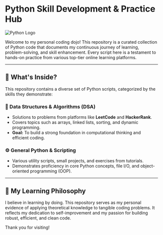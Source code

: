 # Python Skill Development & Practice Hub

![Python Logo](https://img.shields.io/badge/Python-3776AB?style=for-the-badge&logo=python&logoColor=white)

Welcome to my personal coding dojo! This repository is a curated collection of Python code that documents my continuous journey of learning, problem-solving, and skill enhancement. Every script here is a testament to hands-on practice from various top-tier online learning platforms.

---

## 🎯 What's Inside?

This repository contains a diverse set of Python scripts, categorized by the skills they demonstrate:

### 🧠 Data Structures & Algorithms (DSA)
- Solutions to problems from platforms like **LeetCode** and **HackerRank**.
- Covers topics such as arrays, linked lists, sorting, and dynamic programming.
- **Goal:** To build a strong foundation in computational thinking and efficient coding.

### ⚙️ General Python & Scripting
- Various utility scripts, small projects, and exercises from tutorials.
- Demonstrates proficiency in core Python concepts, file I/O, and object-oriented programming (OOP).

---

## 🌱 My Learning Philosophy

I believe in learning by doing. This repository serves as my personal evidence of applying theoretical knowledge to tangible coding problems. It reflects my dedication to self-improvement and my passion for building robust, efficient, and clean code.

Thank you for visiting!